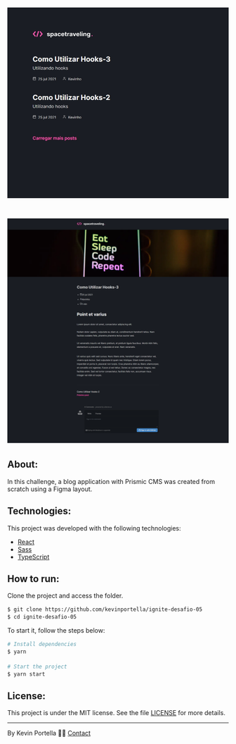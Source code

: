 <h1 align="center">
    <img src='./spacetraveling.jpg'>
</h1>

<h1 align="center">
    <img src='./spacetraveling_post.png'>
</h1>

## About: 

In this challenge, a blog application with Prismic CMS was created from scratch using a Figma layout. 

## Technologies:

This project was developed with the following technologies: 

- [React](https://reactjs.org)
- [Sass](https://sass-lang.com)
- [TypeScript](https://www.typescriptlang.org/)

## How to run:

Clone the project and access the folder.

```bash
$ git clone https://github.com/kevinportella/ignite-desafio-05
$ cd ignite-desafio-05
```

To start it, follow the steps below: 
```bash
# Install dependencies
$ yarn

# Start the project 
$ yarn start
```

## License:

This project is under the MIT license. See the file [LICENSE](LICENSE.md) for more details.

---

By Kevin Portella 👋🏽 [Contact](https://www.linkedin.com/in/kevin-bohry-58a4614b/)
